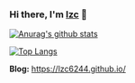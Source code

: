 ### Hi there, I'm [lzc](http://lzc6244.github.io/) 👋

<!--
**LZC6244/LZC6244** is a ✨ _special_ ✨ repository because its `README.md` (this file) appears on your GitHub profile.

Here are some ideas to get you started:

- 🔭 I’m currently working on ...
- 🌱 I’m currently learning ...
- 👯 I’m looking to collaborate on ...
- 🤔 I’m looking for help with ...
- 💬 Ask me about ...
- 📫 How to reach me: ...
- 😄 Pronouns: ...
- ⚡ Fun fact: ...
-->


[![Anurag's github stats](https://github-readme-stats.vercel.app/api?username=LZC6244&theme=great-gatsby&show_icons=true)](https://github.com/anuraghazra/github-readme-stats)

[![Top Langs](https://github-readme-stats.vercel.app/api/top-langs/?username=LZC6244&layout=compact)](https://github.com/anuraghazra/github-readme-stats)

**Blog:** https://lzc6244.github.io/
